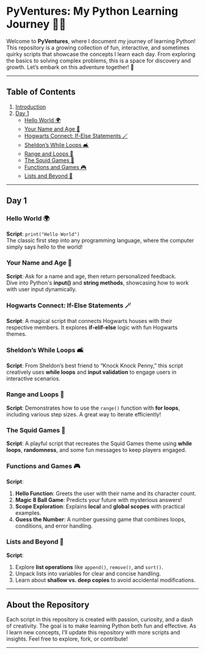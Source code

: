 # PyVentures: My Python Learning Journey 🐍✨  

Welcome to **PyVentures**, where I document my journey of learning Python! This repository is a growing collection of fun, interactive, and sometimes quirky scripts that showcase the concepts I learn each day. From exploring the basics to solving complex problems, this is a space for discovery and growth. Let’s embark on this adventure together! 🚀  

---

## Table of Contents  

1. [Introduction](#introduction)  
2. [Day 1](#day-1)  
   - [Hello World 🌍](#hello-world-🌍)  
   - [Your Name and Age 🤔](#your-name-and-age-🤔)  
   - [Hogwarts Connect: If-Else Statements 🪄](#hogwarts-connect-if-else-statements-🪄)  
   - [Sheldon’s While Loops 🛋️](#sheldon’s-while-loops-🛋️)  
   - [Range and Loops 🔁](#range-and-loops-🔁)  
   - [The Squid Games 🦑](#the-squid-games-🦑)  
   - [Functions and Games 🎮](#functions-and-games-🎮)  
   - [Lists and Beyond 📜](#lists-and-beyond-📜)  

---

## Day 1  

### Hello World 🌍  
**Script**: `print("Hello World")`  
The classic first step into any programming language, where the computer simply says hello to the world!  

### Your Name and Age 🤔  
**Script**: Ask for a name and age, then return personalized feedback.  
Dive into Python's **input()** and **string methods**, showcasing how to work with user input dynamically.  

### Hogwarts Connect: If-Else Statements 🪄  
**Script**: A magical script that connects Hogwarts houses with their respective members. It explores **if-elif-else** logic with fun Hogwarts themes.  

### Sheldon’s While Loops 🛋️  
**Script**: From Sheldon’s best friend to “Knock Knock Penny,” this script creatively uses **while loops** and **input validation** to engage users in interactive scenarios.  

### Range and Loops 🔁  
**Script**: Demonstrates how to use the `range()` function with **for loops**, including various step sizes. A great way to iterate efficiently!  

### The Squid Games 🦑  
**Script**: A playful script that recreates the Squid Games theme using **while loops**, **randomness**, and some fun messages to keep players engaged.  

### Functions and Games 🎮  
**Script**:  
1. **Hello Function**: Greets the user with their name and its character count.  
2. **Magic 8 Ball Game**: Predicts your future with mysterious answers!  
3. **Scope Exploration**: Explains **local** and **global scopes** with practical examples.  
4. **Guess the Number**: A number guessing game that combines loops, conditions, and error handling.  

### Lists and Beyond 📜  
**Script**:  
1. Explore **list operations** like `append()`, `remove()`, and `sort()`.  
2. Unpack lists into variables for clear and concise handling.  
3. Learn about **shallow vs. deep copies** to avoid accidental modifications.  

---

## About the Repository  

Each script in this repository is created with passion, curiosity, and a dash of creativity. The goal is to make learning Python both fun and effective. As I learn new concepts, I’ll update this repository with more scripts and insights. Feel free to explore, fork, or contribute!  

---  
